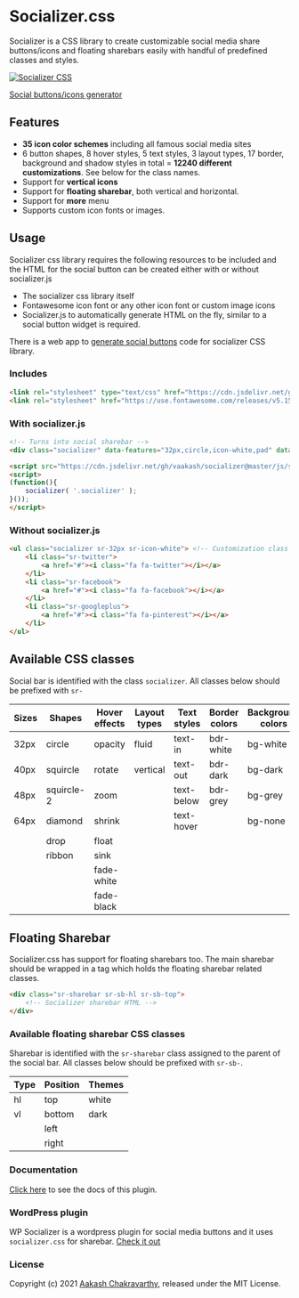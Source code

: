 # Socializer.css

Socializer is a CSS library to create customizable social media share buttons/icons and floating sharebars easily with handful of predefined classes and styles.

[![Socializer CSS](misc/resources/socializer-css-banner.png)](https://www.aakashweb.com/css-libraries/socializer-css/)

[Social buttons/icons generator](https://www.aakashweb.com/apps/social-buttons-generator/)

## Features

- **35 icon color schemes** including all famous social media sites
- 6 button shapes, 8 hover styles, 5 text styles, 3 layout types, 17 border, background and shadow styles in total = **12240 different customizations**. See below for the class names.
- Support for **vertical icons**
- Support for **floating sharebar**, both vertical and horizontal.
- Support for **more** menu
- Supports custom icon fonts or images.

## Usage

Socializer css library requires the following resources to be included and the HTML for the social button can be created either with or without socializer.js

- The socializer css library itself
- Fontawesome icon font or any other icon font or custom image icons
- Socializer.js to automatically generate HTML on the fly, similar to a social button widget is required.

There is a web app to [generate social buttons](https://www.aakashweb.com/apps/social-buttons-generator/) code for socializer CSS library.

### Includes

```HTML
<link rel="stylesheet" type="text/css" href="https://cdn.jsdelivr.net/gh/vaakash/socializer@master/css/socializer.min.css">
<link rel="stylesheet" href="https://use.fontawesome.com/releases/v5.15.3/css/all.css">
```

### With socializer.js

```HTML
<!-- Turns into social sharebar -->
<div class="socializer" data-features="32px,circle,icon-white,pad" data-sites="facebook,twitter,pinterest,print,email,rss"></div>

<script src="https://cdn.jsdelivr.net/gh/vaakash/socializer@master/js/socializer.js"></script>
<script>
(function(){
    socializer( '.socializer' );
}());
</script>
```

### Without socializer.js

```HTML
<ul class="socializer sr-32px sr-icon-white"> <!-- Customization class names go here -->
    <li class="sr-twitter">
        <a href="#"><i class="fa fa-twitter"></i></a>
    </li>
    <li class="sr-facebook">
        <a href="#"><i class="fa fa-facebook"></i></a>
    </li>
    <li class="sr-googleplus">
        <a href="#"><i class="fa fa-pinterest"></i></a>
    </li>
</ul>
```

## Available CSS classes

Social bar is identified with the class `socializer`. All classes below should be prefixed with `sr-`

| Sizes | Shapes     | Hover effects | Layout types | Text styles | Border colors | Background colors | Icon colors | Border styles | Others    |
|-------|------------|---------------|--------------|-------------|---------------|-------------------|-------------|---------------|-----------|
| 32px  | circle     | opacity       | fluid        | text-in     | bdr-white     | bg-white          | icon-white  | bdr-sm        | pad       |
| 40px  | squircle   | rotate        | vertical     | text-out    | bdr-dark      | bg-dark           | icon-dark   | bdr-md        | multiline |
| 48px  | squircle-2 | zoom          |              | text-below  | bdr-grey      | bg-grey           | icon-grey   | bdr-lg        |           |
| 64px  | diamond    | shrink        |              | text-hover  |               | bg-none           | icon-none   | bdr-none      |           |
|       | drop       | float         |              |             |               |                   |             |               |           |
|       | ribbon     | sink          |              |             |               |                   |             |               |           |
|       |            | fade-white    |              |             |               |                   |             |               |           |
|       |            | fade-black    |              |             |               |                   |             |               |           |

## Floating Sharebar

Socializer.css has support for floating sharebars too. The main sharebar should be wrapped in a tag which holds the floating sharebar related classes.

```HTML
<div class="sr-sharebar sr-sb-hl sr-sb-top">
    <!-- Socializer sharebar HTML -->
</div>
```

### Available floating sharebar CSS classes

Sharebar is identified with the `sr-sharebar` class assigned to the parent of the social bar. All classes below should be prefixed with `sr-sb-`.

| Type | Position | Themes |
|------|----------|--------|
| hl   | top      | white  |
| vl   | bottom   | dark   |
|      | left     |        |
|      | right    |        |

### Documentation

[Click here](https://www.aakashweb.com/docs/socializer-css/) to see the docs of this plugin.

### WordPress plugin

WP Socializer is a wordpress plugin for social media buttons and it uses `socializer.css` for sharebar. [Check it out](https://www.aakashweb.com/wordpress-plugins/wp-socializer/)

### License

Copyright (c) 2021 [Aakash Chakravarthy](https://www.aakashweb.com/), released under the MIT License.